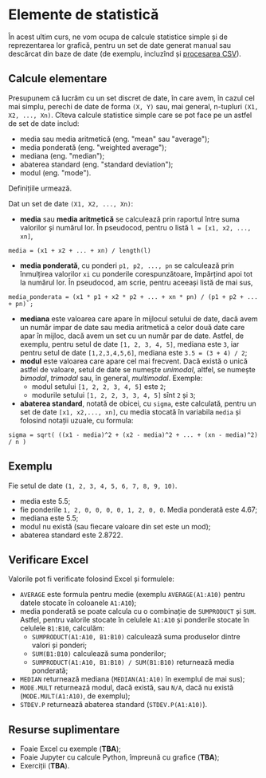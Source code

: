 # Elemente de statistică

În acest ultim curs, ne vom ocupa de calcule statistice simple și de reprezentarea
lor grafică, pentru un set de date generat manual sau descărcat din baze de date
(de exemplu, incluzînd și [procesarea CSV](4-csv.md)).

## Calcule elementare
Presupunem că lucrăm cu un set discret de date, în care avem, în cazul cel mai simplu,
perechi de date de forma `(X, Y)` sau, mai general, n-tupluri `(X1, X2, ..., Xn)`.
Cîteva calcule statistice simple care se pot face pe un astfel de set de date includ:
- media sau media aritmetică (eng. "mean" sau "average");
- media ponderată (eng. "weighted average"); 
- mediana (eng. "median");
- abaterea standard (eng. "standard deviation");
- modul (eng. "mode").

Definițiile urmează.

Dat un set de date `(X1, X2, ..., Xn)`:
- **media** sau **media aritmetică** se calculează prin raportul între suma valorilor și numărul lor. În pseudocod, pentru o listă `l = [x1, x2, ..., xn]`, 
  
```
media = (x1 + x2 + ... + xn) / length(l)
```
  
- **media ponderată**, cu ponderi `p1, p2, ..., pn` se calculează prin înmulțirea valorilor `xi` cu ponderile corespunzătoare, împărțind apoi tot la numărul lor. În pseudocod, am scrie, pentru aceeași listă de mai sus, 
  
```
media_ponderata = (x1 * p1 + x2 * p2 + ... + xn * pn) / (p1 + p2 + ... + pn)`;
```

- **mediana** este valoarea care apare în mijlocul setului de date, dacă avem un număr impar de date sau media aritmetică a celor două date care apar în mijloc, dacă avem un set cu un număr par de date. Astfel, de exemplu, pentru setul de date `[1, 2, 3, 4, 5]`, mediana este `3`, iar pentru setul de date `[1,2,3,4,5,6]`, mediana este `3.5 = (3 + 4) / 2`;
- **modul** este valoarea care apare cel mai frecvent. Dacă există o unică astfel de valoare, setul de date se numește *unimodal*, altfel, se numește *bimodal*, *trimodal* sau, în general, *multimodal*. Exemple:
    + modul setului `[1, 2, 2, 3, 4, 5]` este `2`;
    + modurile setului `[1, 2, 2, 3, 3, 4, 5]` sînt `2` și `3`;
- **abaterea standard**, notată de obicei, cu `sigma`, este calculată, pentru un set de date `[x1, x2,..., xn]`, cu media stocată în variabila `media` și folosind notații uzuale, cu formula:
  
```
sigma = sqrt( ((x1 - media)^2 + (x2 - media)^2 + ... + (xn - media)^2) / n )
```

## Exemplu
Fie setul de date `(1, 2, 3, 4, 5, 6, 7, 8, 9, 10)`.
- media este 5.5;
- fie ponderile `1, 2, 0, 0, 0, 0, 1, 2, 0, 0`. Media ponderată este 4.67;
- mediana este 5.5;
- modul nu există (sau fiecare valoare din set este un mod);
- abaterea standard este 2.8722.

## Verificare Excel
Valorile pot fi verificate folosind Excel și formulele:
- `AVERAGE` este formula pentru medie (exemplu `AVERAGE(A1:A10)` pentru datele stocate în coloanele `A1:A10`);
- media ponderată se poate calcula cu o combinație de `SUMPRODUCT` și `SUM`. Astfel, pentru valorile stocate în celulele `A1:A10` și ponderile stocate în celulele `B1:B10`, calculăm:
    + `SUMPRODUCT(A1:A10, B1:B10)` calculează suma produselor dintre valori și ponderi;
    + `SUM(B1:B10)` calculează suma ponderilor;
    + `SUMPRODUCT(A1:A10, B1:B10) / SUM(B1:B10)` returnează media ponderată;
- `MEDIAN` returnează mediana (`MEDIAN(A1:A10)` în exemplul de mai sus);
- `MODE.MULT` returnează modul, dacă există, sau `N/A`, dacă nu există (`MODE.MULT(A1:A10)`, de exemplu);
- `STDEV.P` returnează abaterea standard (`STDEV.P(A1:A10)`).

## Resurse suplimentare
- Foaie Excel cu exemple (**TBA**);
- Foaie Jupyter cu calcule Python, împreună cu grafice (**TBA**);
- Exerciții (**TBA**).